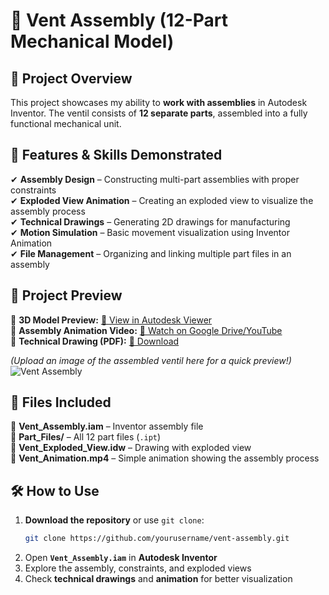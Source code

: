 # 🔧 Vent Assembly (12-Part Mechanical Model)

## 📌 Project Overview
This project showcases my ability to **work with assemblies** in Autodesk Inventor. The ventil consists of **12 separate parts**, assembled into a fully functional mechanical unit.

## 📂 Features & Skills Demonstrated
✔ **Assembly Design** – Constructing multi-part assemblies with proper constraints  
✔ **Exploded View Animation** – Creating an exploded view to visualize the assembly process  
✔ **Technical Drawings** – Generating 2D drawings for manufacturing  
✔ **Motion Simulation** – Basic movement visualization using Inventor Animation  
✔ **File Management** – Organizing and linking multiple part files in an assembly  

## 📸 Project Preview
🔹 **3D Model Preview:** [🔗 View in Autodesk Viewer](your-autodesk-viewer-link)  
🔹 **Assembly Animation Video:** [🎥 Watch on Google Drive/YouTube](your-video-link)  
🔹 **Technical Drawing (PDF):** [📄 Download](Vent_Assembly_Drawing.pdf)  

*(Upload an image of the assembled ventil here for a quick preview!)*  
![Vent Assembly](images/vent_assembly.png)  

## 📂 Files Included
📁 **Vent_Assembly.iam** – Inventor assembly file  
📁 **Part_Files/** – All 12 part files (`.ipt`)  
📁 **Vent_Exploded_View.idw** – Drawing with exploded view  
📁 **Vent_Animation.mp4** – Simple animation showing the assembly process  

## 🛠 How to Use
1. **Download the repository** or use `git clone`:  
   ```sh
   git clone https://github.com/yourusername/vent-assembly.git
   ```
2. Open **`Vent_Assembly.iam`** in **Autodesk Inventor**  
3. Explore the assembly, constraints, and exploded views  
4. Check **technical drawings** and **animation** for better visualization  

